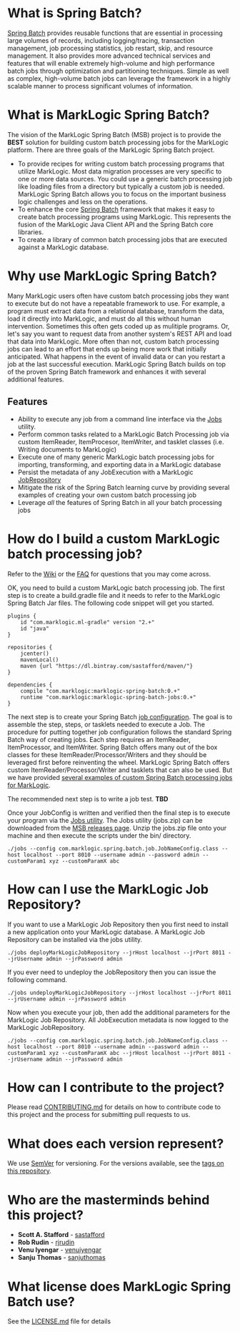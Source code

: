 # What is Spring Batch?

[Spring Batch](http://docs.spring.io/spring-batch/trunk/reference/html/) provides reusable functions that are essential in processing large volumes of records, including logging/tracing, transaction management, job processing statistics, job restart, skip, and resource management. It also provides more advanced technical services and features that will enable extremely high-volume and high performance batch jobs through optimization and partitioning techniques. Simple as well as complex, high-volume batch jobs can leverage the framework in a highly scalable manner to process significant volumes of information.

# What is MarkLogic Spring Batch?
The vision of the MarkLogic Spring Batch (MSB) project is to provide the **BEST** solution for building custom batch processing jobs for the MarkLogic platform.  There are three goals of the MarkLogic Spring Batch project.  

* To provide recipes for writing custom batch processing programs that utilize MarkLogic.  Most data migration processes are very specific to one or more data sources.  You could use a generic batch processing job like loading files from a directory but typically a custom job is needed.  MarkLogic Spring Batch allows you to focus on the important business logic challenges and less on the operations.  
* To enhance the core [Spring Batch](http://docs.spring.io/spring-batch/apidocs/) framework that makes it easy to create batch processing programs using MarkLogic.  This represents the fusion of the MarkLogic Java Client API and the Spring Batch core libraries.  
* To create a library of common batch processing jobs that are executed against a MarkLogic database.  

# Why use MarkLogic Spring Batch?
Many MarkLogic users often have custom batch processing jobs they want to execute but do not have a repeatable framework to use.  For example, a program must extract data from a relational database, transform the data, load it directly into MarkLogic, and must do all this without human intervention.  Sometimes this often gets coded up as mulitiple programs.  Or, let's say you want to request data from another system's REST API and load that data into MarkLogic.  More often than not, custom batch processing jobs can lead to an effort that ends up being more work that initially anticipated.  What happens in the event of invalid data or can you restart a job at the last successful execution.  MarkLogic Spring Batch builds on top of the proven Spring Batch framework and enhances it with several additional features.

## Features
* Ability to execute any job from a command line interface via the [Jobs]() utility.
* Perform common tasks related to a MarkLogic Batch Processing job via custom ItemReader, ItemProcesor, ItemWriter, and tasklet classes (i.e. Writing documents to MarkLogic)
* Execute one of many generic MarkLogic batch processing jobs for importing, transforming, and exporting data in a MarkLogic database
* Persist the metadata of any JobExecution with a MarkLogic [JobRepository](http://docs.spring.io/spring-batch/trunk/reference/html/domain.html#domainJobRepository)
* Mitigate the risk of the Spring Batch learning curve by providing several examples of creating your own custom batch processing job
* Leverage _all_ the features of Spring Batch in all your batch processing jobs 

# How do I build a custom MarkLogic batch processing job? 

Refer to the [Wiki](https://github.com/sastafford/marklogic-spring-batch/wiki) or the [FAQ](https://github.com/sastafford/marklogic-spring-batch/wiki/Frequently-Asked-Questions) for questions that you may come across.  

OK, you need to build a custom MarkLogic batch processing job. The first step is to create a build.gradle file and it needs to refer to the MarkLogic Spring Batch Jar files.  The following code snippet will get you started.    

```
plugins {
    id "com.marklogic.ml-gradle" version "2.+"
    id "java"
}

repositories {
    jcenter()
    mavenLocal()
    maven {url "https://dl.bintray.com/sastafford/maven/"}
}

dependencies {
    compile "com.marklogic:marklogic-spring-batch:0.+"
    runtime "com.marklogic:marklogic-spring-batch-jobs:0.+"
}
```

The next step is to create your Spring Batch [job configuration](http://docs.spring.io/spring-batch/reference/html/configureJob.html).  The goal is to assemble the step, steps, or tasklets needed to execute a Job.  The procedure for putting together job configuration follows the standard Spring Batch way of creating jobs.  Each step requires an ItemReader, ItemProcessor, and ItemWriter.  Spring Batch offers many out of the box classes for these ItemReader/Processor/Writers and they should be leveraged first before reinventing the wheel.  MarkLogic Spring Batch offers custom ItemReader/Processor/Writer and tasklets that can also be used.  But we have provided [several examples of custom Spring Batch processing jobs for MarkLogic](https://github.com/sastafford/marklogic-spring-batch/tree/master/examples).   

The recommended next step is to write a job test.  **TBD**  

Once your JobConfig is written and verified then the final step is to execute your program via the [Jobs utility](https://github.com/sastafford/marklogic-spring-batch/wiki/Jobs-Utility).  The Jobs utility (jobs.zip) can be downloaded from the [MSB releases page](https://github.com/sastafford/marklogic-spring-batch/releases).  Unzip the jobs.zip file onto your machine and then execute the scripts under the bin/ directory.     

```
./jobs --config com.marklogic.spring.batch.job.JobNameConfig.class --host localhost --port 8010 --username admin --password admin --customParam1 xyz --customParamX abc
```

# How can I use the MarkLogic Job Repository?
If you want to use a MarkLogic Job Repository then you first need to install a new application onto your MarkLogic database.  A MarkLogic Job Repository can be installed via the jobs utility.  

```
./jobs deployMarkLogicJobRepository --jrHost localhost --jrPort 8011 --jrUsername admin --jrPassword admin
```

If you ever need to undeploy the JobRepository then you can issue the following command.

```
./jobs undeployMarkLogicJobRepository --jrHost localhost --jrPort 8011 --jrUsername admin --jrPassword admin
```

Now when you execute your job, then add the additional parameters for the MarkLogic Job Repository.  All JobExecution metadata is now logged to the MarkLogic JobRepository.  

```
./jobs --config com.marklogic.spring.batch.job.JobNameConfig.class --host localhost --port 8010 --username admin --password admin --customParam1 xyz --customParamX abc --jrHost localhost --jrPort 8011 --jrUsername admin --jrPassword admin
```

# How can I contribute to the project?

Please read [CONTRIBUTING.md](CONTRIBUTING.md) for details on how to contribute code to this project and the process for submitting pull requests to us.

# What does each version represent? 

We use [SemVer](http://semver.org/) for versioning. For the versions available, see the [tags on this repository](https://github.com/your/project/tags). 

# Who are the masterminds behind this project?

* **Scott A. Stafford** - [sastafford](https://github.com/sastafford)
* **Rob Rudin** - [rjrudin](https://github.com/rjrudin)
* **Venu Iyengar** - [venuiyengar](https://github.com/iyengar)
* **Sanju Thomas** - [sanjuthomas](https://github.com/sanjuthomas)

# What license does MarkLogic Spring Batch use?

See the [LICENSE.md](LICENSE.md) file for details
